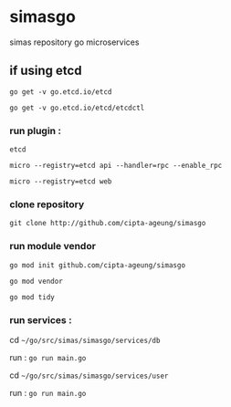 # simasgo
simas repository go microservices

## if using etcd
`go get -v go.etcd.io/etcd`

`go get -v go.etcd.io/etcd/etcdctl`

### run plugin :

`etcd`

`micro --registry=etcd api --handler=rpc --enable_rpc`

`micro --registry=etcd web`

### clone repository

`git clone http://github.com/cipta-ageung/simasgo`

### run module vendor

`go mod init github.com/cipta-ageung/simasgo`

`go mod vendor`

`go mod tidy`

### run services :

cd `~/go/src/simas/simasgo/services/db`

run : `go run main.go`

cd `~/go/src/simas/simasgo/services/user`

run : `go run main.go`

